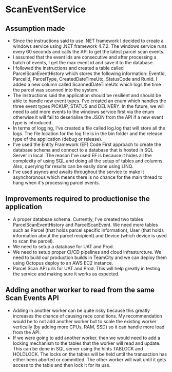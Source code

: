 # ScanEventService

## Assumption made
* Since the instructions said to use .NET framework I decided to create a windows service using .NET framework 4.7.2. The windows service runs every 60 seconds and calls the API to get the latest parcel scan events.
* I assumed that the event ids are consecutive and after processing a batch of events, I get the max event id and save it to the database.
* I followed the instructions and created a table called ParcelScanEventHistory which stores the following information: EventId, ParcelId, ParcelType, CreatedDateTimeUtc, StatusCode and RunId. I added a new column called ScannedDateTimeUtc which logs the time the parcel was scanned into the system. 
* The instructions said the application should be resilient and should be able to handle new event types. I've created an enum which handles the three event types PICKUP, STATUS and DELIVERY. In the future, we will need to add more events to the windows service first via the enum otherwise it will fail to deserialise the JSON from the API if a new event type is introduced. 
* In terms of logging, I've created a file called log.log that will store all the logs. The file location for the log file is in the bin folder and the release type of the application (debug or release). 
* I've used the Entity Framework (EF) Code First approach to create the database schema and connect to a database that is hosted in SQL Server in local. The reason I've used EF is because it hides all the complexity of using SQL and doing all the setup of tables and columns. Also, querying for results can be easily done using LINQ.  
* I've used asyncs and awaits throughout the service to make it asynchoronous which means there is no chance for the main thread to hang when it's processing parcel events.  


## Improvements required to productionise the application
* A proper databsae schema. Currently, I've created two tables ParcelScanEventHistory and ParcelScanEvent. We need more tables such as Parcel (that holds parcel specific information), User (that holds information about the parcel recipient) and Device (which device is used to scan the parcel). 
* We need to setup a database for UAT and Prod. 
* We need to setup proper CI/CD pipelines and cloud infrasturcture. We need to build our production builds in TeamCity and we can deploy them using Octopus deploy to an AWS EC2 instance. 
* Parcel Scan API urls for UAT and Prod. This will help greatly in testing the service and making sure it works as expected. 

## Adding another worker to read from the same Scan Events API
* Adding in another worker can be quite risky because this greatly increases the chance of causing race conditions. My recommendation would be to not add another worker but to scale the existing worker vertically (by adding more CPUs, RAM, SSD) so it can handle more load from the API. 
* If we were going to add another worker, then we would need to add a locking mechanism to the tables that the worker will read and update. This can be done in SQL server using the hints TABLOCK and HOLDLOCK. The locks on the tables will be held until the transaction has either been aborted or committed. The other worker will wait until it gets access to the table and then lock it for its use.  